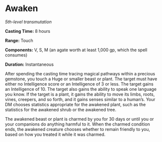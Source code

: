 <title>Awaken</title>

# Awaken

_5th-level transmutation_

**Casting Time:** 8 hours

**Range:** Touch

**Components:** V, S, M (an agate worth at
least 1,000 gp, which the spell consumes)

**Duration:** Instantaneous

After spending the casting time tracing
magical pathways within a precious gemstone,
you touch a Huge or smaller beast or plant.
The target must have either no Intelligence
score or an Intelligence of 3 or less. The
target gains an Intelligence of 10. The
target also gains the ability to speak one
language you know. If the target is a plant,
it gains the ability to move its limbs,
roots, vines, creepers, and so forth, and it
gains senses similar to a human’s. Your DM
chooses statistics appropriate for the
awakened plant, such as the statistics for
the awakened shrub or the awakened tree.

The awakened beast or plant is charmed by you
for 30 days or until you or your companions
do anything harmful to it. When the charmed
condition ends, the awakened creature chooses
whether to remain friendly to you, based on
how you treated it while it was charmed.

